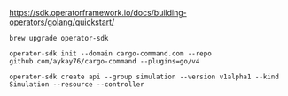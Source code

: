 https://sdk.operatorframework.io/docs/building-operators/golang/quickstart/

`brew upgrade operator-sdk`

`operator-sdk init --domain cargo-command.com --repo github.com/aykay76/cargo-command --plugins=go/v4`

`operator-sdk create api --group simulation --version v1alpha1 --kind Simulation --resource --controller`